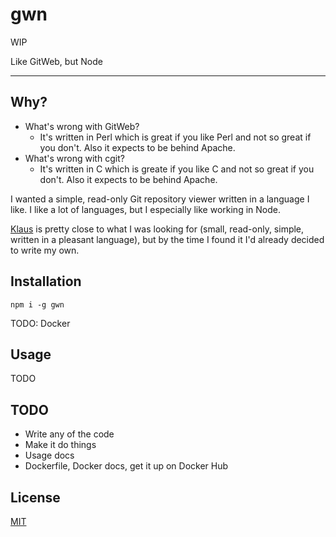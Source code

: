 # gwn

WIP

Like GitWeb, but Node

--------

## Why?

* What's wrong with GitWeb?
  * It's written in Perl which is great if you like Perl and not so great if you
    don't. Also it expects to be behind Apache.
* What's wrong with cgit?
  * It's written in C which is greate if you like C and not so great if you
    don't. Also it expects to be behind Apache.

I wanted a simple, read-only Git repository viewer written in a language I like.
I like a lot of languages, but I especially like working in Node.

[Klaus](https://github.com/jonashaag/klaus) is pretty close to what I was
looking for (small, read-only, simple, written in a pleasant language), but by
the time I found it I'd already decided to write my own.

## Installation

`npm i -g gwn`

TODO: Docker

## Usage

TODO

## TODO

* Write any of the code
* Make it do things
* Usage docs
* Dockerfile, Docker docs, get it up on Docker Hub

## License

[MIT](./LICENSE.md)
